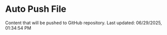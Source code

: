 # Auto Push File

Content that will be pushed to GitHub repository.
Last updated: 06/29/2025, 01:34:54 PM
